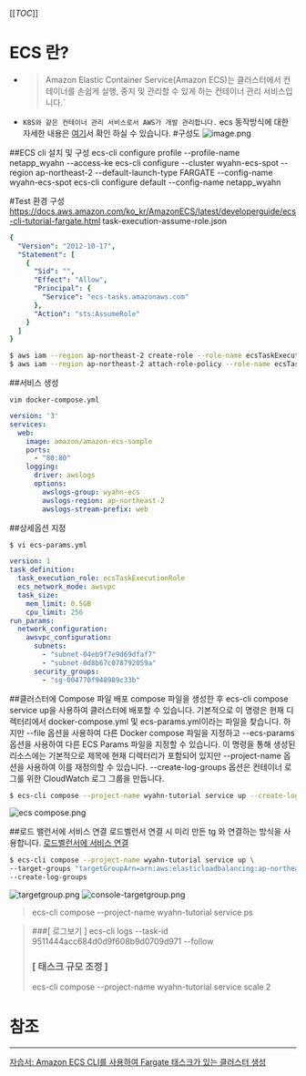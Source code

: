 [[_TOC_]]

# ECS 란?
- > Amazon Elastic Container Service(Amazon ECS)는 클러스터에서 컨테이너를 손쉽게 실행, 중지 및 관리할 수 있게 하는 컨테이너 관리 서비스입니다.` 
- `K8S와 같은 컨테이너 관리 서비스로서 AWS가 개발 관리합니다.`
ecs 동작방식에 대한 자세한 내용은 [여기](https://docs.aws.amazon.com/ko_kr/AmazonECS/latest/developerguide/Welcome.html)서 확인 하실 수 있습니다.
#구성도
![image.png](https://dev.azure.com/sangwon0200/NetApp_KR_Cloud_KB/_git/NetApp_KR_Cloud_KB.wiki?path=/.attachments/image-972a7457-7ad3-4fc3-a3fe-d84755282e89.png)

##ECS cli 설치 및 구성
ecs-cli configure profile --profile-name netapp_wyahn --access-ke
ecs-cli configure --cluster wyahn-ecs-spot --region ap-northeast-2 --default-launch-type FARGATE --config-name wyahn-ecs-spot
ecs-cli configure default --config-name netapp_wyahn

#Test 환경 구성
https://docs.aws.amazon.com/ko_kr/AmazonECS/latest/developerguide/ecs-cli-tutorial-fargate.html
task-execution-assume-role.json
```yaml
{
  "Version": "2012-10-17",
  "Statement": [
    {
      "Sid": "",
      "Effect": "Allow",
      "Principal": {
        "Service": "ecs-tasks.amazonaws.com"
      },
      "Action": "sts:AssumeRole"
    }
  ]
}
```
``` bash
$ aws iam --region ap-northeast-2 create-role --role-name ecsTaskExecutionRole --assume-role-policy-document file://task-execution-assume-role.json
$ aws iam --region ap-northeast-2 attach-role-policy --role-name ecsTaskExecutionRole --policy-arn arn:aws:iam::aws:policy/service-role/AmazonECSTaskExecutionRolePolicy
```
##서비스 생성
```
vim docker-compose.yml
```
```yaml
version: '3'
services:
  web:
    image: amazon/amazon-ecs-sample
    ports:
      - "80:80"
    logging:
      driver: awslogs
      options: 
        awslogs-group: wyahn-ecs
        awslogs-region: ap-northeast-2
        awslogs-stream-prefix: web
```

##상세옵션 지정
```bash
$ vi ecs-params.yml
```
```yaml
version: 1
task_definition:
  task_execution_role: ecsTaskExecutionRole
  ecs_network_mode: awsvpc
  task_size:
    mem_limit: 0.5GB
    cpu_limit: 256
run_params:
  network_configuration:
    awsvpc_configuration:
      subnets:
        - "subnet-04eb9f7e9d69dfaf7"
        - "subnet-0d8b67c078792059a"
      security_groups:
        - "sg-004770f948989c33b"
```

##클러스터에 Compose 파일 배포
compose 파일을 생성한 후 ecs-cli compose service up을 사용하여 클러스터에 배포할 수 있습니다. 
기본적으로 이 명령은 현재 디렉터리에서 docker-compose.yml 및 ecs-params.yml이라는 파일을 찾습니다. 
하지만 --file 옵션을 사용하여 다른 Docker compose 파일을 지정하고 --ecs-params 옵션을 사용하여 다른 ECS Params 파일을 지정할 수 있습니다. 
이 명령을 통해 생성된 리소스에는 기본적으로 제목에 현재 디렉터리가 포함되어 있지만 --project-name 옵션을 사용하여 이를 재정의할 수 있습니다. 
--create-log-groups 옵션은 컨테이너 로그를 위한 CloudWatch 로그 그룹을 만듭니다.

```bash
$ ecs-cli compose --project-name wyahn-tutorial service up --create-log-groups --file docker-compose.yml --ecs-params ecs-params.yml
```
![ecs compose.png](https://dev.azure.com/sangwon0200/NetApp_KR_Cloud_KB/_git/NetApp_KR_Cloud_KB.wiki?path=/.attachments/ecs%20compose-bf0514bd-e9ad-46c3-9064-b661a2910bb4.png)


##로드 밸런서에 서비스 연결
로드벨런서 연결 시 미리 만든 tg 와 연결하는 방식을 사용합니다.
[로드벨런서에 서비스 연결 ](https://stackoverflow.com/questions/60584656/how-to-register-multiple-target-groups-via-aws-ecs-cli-service-command)

```bash
$ ecs-cli compose --project-name wyahn-tutorial service up \
--target-groups "targetGroupArn=arn:aws:elasticloadbalancing:ap-northeast-2:037660834288:targetgroup/ECS-WEB/8e857f02e29045a2,containerPort=80,containerName=web" \
--create-log-groups 
```
![targetgroup.png](https://dev.azure.com/sangwon0200/NetApp_KR_Cloud_KB/_git/NetApp_KR_Cloud_KB.wiki?path=/.attachments/targetgroup-c46f300c-95e4-404d-9823-885c2e79fb0d.png)
![console-targetgroup.png](https://dev.azure.com/sangwon0200/NetApp_KR_Cloud_KB/_git/NetApp_KR_Cloud_KB.wiki?path=/.attachments/console-targetgroup-e369bb62-d098-4965-9314-fa296b330362.png)
> ecs-cli compose --project-name wyahn-tutorial service ps

>###[ 로그보기 ]
>ecs-cli logs --task-id 9511444acc684d0d9f608b9d0709d971 --follow
>### [ 태스크 규모 조정 ]
> ecs-cli compose --project-name wyahn-tutorial service scale 2 


# 참조
---
[자습서: Amazon ECS CLI를 사용하여 Fargate 태스크가 있는 클러스터 생성 ](https://docs.aws.amazon.com/ko_kr/AmazonECS/latest/developerguide/ecs-cli-tutorial-fargate.html)






